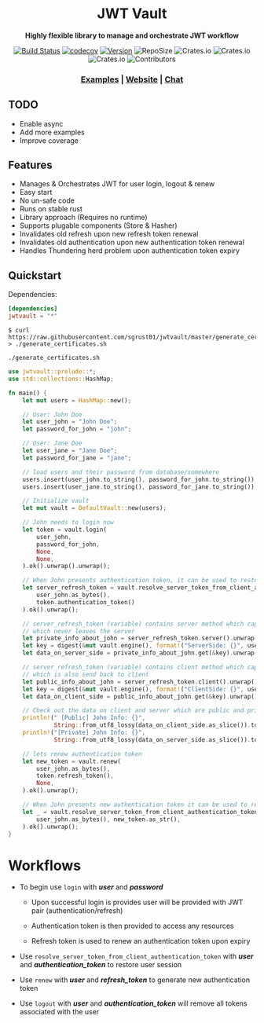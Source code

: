 <div align="center">
 <p><h1>JWT Vault</h1> </p>
  <p><strong>Highly flexible library to manage and orchestrate JWT workflow</strong> </p>
  <p>
  
[![Build Status](https://travis-ci.org/sgrust01/jwtvault.svg?branch=master)](https://travis-ci.org/sgrust01/jwtvault) 
[![codecov](https://codecov.io/gh/sgrust01/jwtvault/branch/master/graph/badge.svg)](https://codecov.io/gh/sgrust01/jwtvault)
[![Version](https://img.shields.io/badge/rustc-1.39+-blue.svg)](https://blog.rust-lang.org/2019/11/07/Rust-1.39.0.html) 
![RepoSize](https://img.shields.io/github/repo-size/sgrust01/jwtvault)
![Crates.io](https://img.shields.io/crates/l/jwtvault)
![Crates.io](https://img.shields.io/crates/v/jwtvault)
![Crates.io](https://img.shields.io/crates/d/jwtvault)
![Contributors](https://img.shields.io/github/contributors/sgrust01/jwtvault)
</p>

  <h3>
    <a href="https://github.com/sgrust01/jwtvault_examples">Examples</a>
    <span> | </span>
    <a href="#">Website</a>
    <span> | </span>
    <a href="#">Chat</a>
  </h3>
</div>

## TODO

* Enable async
* Add more examples
* Improve coverage


## Features
* Manages & Orchestrates JWT for user login, logout & renew
* Easy start
* No un-safe code
* Runs on stable rust
* Library approach (Requires no runtime)
* Supports plugable components (Store & Hasher)
* Invalidates old refresh upon new refresh token renewal
* Invalidates old authentication upon new authentication token renewal
* Handles Thundering herd problem upon authentication token expiry

## Quickstart

Dependencies:

```toml
[dependencies]
jwtvault = "*"
```

    $ curl https://raw.githubusercontent.com/sgrust01/jwtvault/master/generate_certificates.sh > ./generate_certificates.sh

```shell script
./generate_certificates.sh
```


```rust
use jwtvault::prelude::*;
use std::collections::HashMap;

fn main() {
    let mut users = HashMap::new();

    // User: John Doe
    let user_john = "John Doe";
    let password_for_john = "john";

    // User: Jane Doe
    let user_jane = "Jane Doe";
    let password_for_jane = "jane";

    // load users and their password from database/somewhere
    users.insert(user_john.to_string(), password_for_john.to_string());
    users.insert(user_jane.to_string(), password_for_jane.to_string());

    // Initialize vault
    let mut vault = DefaultVault::new(users);

    // John needs to login now
    let token = vault.login(
        user_john,
        password_for_john,
        None,
        None,
    ).ok().unwrap().unwrap();

    // When John presents authentication token, it can be used to restore John's session info
    let server_refresh_token = vault.resolve_server_token_from_client_authentication_token(
        user_john.as_bytes(),
        token.authentication_token()
    ).ok().unwrap();

    // server_refresh_token (variable) contains server method which captures client private info
    // which never leaves the server
    let private_info_about_john = server_refresh_token.server().unwrap();
    let key = digest(&mut vault.engine(), format!("ServerSide: {}", user_john).as_bytes());
    let data_on_server_side = private_info_about_john.get(&key).unwrap();

    // server_refresh_token (variable) contains client method which captures client public info
    // which is also send back to client
    let public_info_about_john = server_refresh_token.client().unwrap();
    let key = digest(&mut vault.engine(), format!("ClientSide: {}", user_john).as_bytes());
    let data_on_client_side = public_info_about_john.get(&key).unwrap();

    // Check out the data on client and server which are public and private respectively
    println!(" [Public] John Info: {}",
             String::from_utf8_lossy(data_on_client_side.as_slice()).to_string());
    println!("[Private] John Info: {}",
             String::from_utf8_lossy(data_on_server_side.as_slice()).to_string());

    // lets renew authentication token
    let new_token = vault.renew(
        user_john.as_bytes(),
        token.refresh_token(),
        None,
    ).ok().unwrap();

    // When John presents new authentication token it can be used to restore session info
    let _ = vault.resolve_server_token_from_client_authentication_token(
        user_john.as_bytes(), new_token.as_str(),
    ).ok().unwrap();
}
```


# Workflows

* To begin use `login` with ___***user***___ and ___***password***___

    * Upon successful login is provides user will be provided with JWT pair (authentication/refresh)

    * Authentication token is then provided to access any resources

    * Refresh token is used to renew an authentication token upon expiry

* Use `resolve_server_token_from_client_authentication_token` with ___***user***___ and ___***authentication_token***___ to restore user session

* Use `renew` with ___***user***___ and ___***refresh_token***___ to generate new authentication token

* Use `logout` with ___***user***___ and ___***authentication_token***___ will remove all tokens associated with the user

